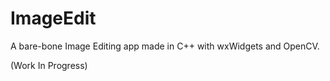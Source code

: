 # ImageEdit

A bare-bone Image Editing app made in C++ with wxWidgets and OpenCV.

(Work In Progress)
